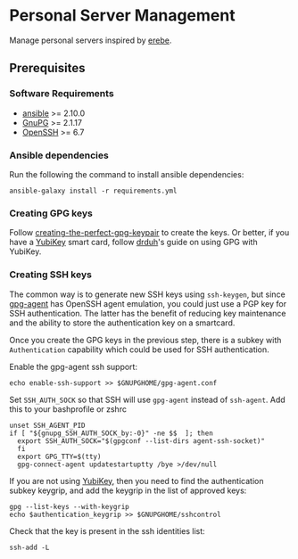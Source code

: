 # Personal Server Management

Manage personal servers inspired by [erebe].

## Prerequisites

### Software Requirements

* [ansible] >= 2.10.0
* [GnuPG] >= 2.1.17
* [OpenSSH] >= 6.7

### Ansible dependencies

Run the following the command to install ansible dependencies:

``` shell
ansible-galaxy install -r requirements.yml
```

### Creating GPG keys

Follow [creating-the-perfect-gpg-keypair] to create the keys.
Or better, if you have a [YubiKey] smart card, follow [drduh]'s guide on using
GPG with YubiKey.

### Creating SSH keys

The common way is to generate new SSH keys using `ssh-keygen`, but since
[gpg-agent] has OpenSSH agent emulation, you could just use a PGP key for SSH
authentication. The latter has the benefit of reducing key maintenance and the
ability to store the authentication key on a smartcard.

Once you create the GPG keys in the previous step, there is a subkey with
`Authentication` capability which could be used for SSH authentication.

Enable the gpg-agent ssh support:

``` shell
echo enable-ssh-support >> $GNUPGHOME/gpg-agent.conf
```

Set `SSH_AUTH_SOCK` so that SSH will use `gpg-agent` instead of `ssh-agent`.
Add this to your bashprofile or zshrc

``` shell
unset SSH_AGENT_PID
if [ "${gnupg_SSH_AUTH_SOCK_by:-0}" -ne $$  ]; then
  export SSH_AUTH_SOCK="$(gpgconf --list-dirs agent-ssh-socket)"
  fi
  export GPG_TTY=$(tty)
  gpg-connect-agent updatestartuptty /bye >/dev/null
```

If you are not using [YubiKey], then you need to find the authentication subkey
keygrip, and add the keygrip in the list of approved keys:

``` shell
gpg --list-keys --with-keygrip
echo $authentication_keygrip >> $GNUPGHOME/sshcontrol
```

Check that the key is present in the ssh identities list:

``` shell
ssh-add -L
```

[ansible]: https://www.ansible.com
[creating-the-perfect-gpg-keypair]: https://alexcabal.com/creating-the-perfect-gpg-keypair
[drduh]: https://github.com/drduh/YubiKey-Guide
[erebe]: https://github.com/erebe/personal-server
[gpg-agent]: https://wiki.archlinux.org/title/GnuPG#SSH_agent
[gpg-ssh-setup]: https://gist.github.com/mcattarinussi/834fc4b641ff4572018d0c665e5a94d3
[GnuPG]: https://gnupg.org
[OpenSSH]: https://openssh.com
[YubiKey]: https://www.yubico.com/products/yubikey-hardware/
